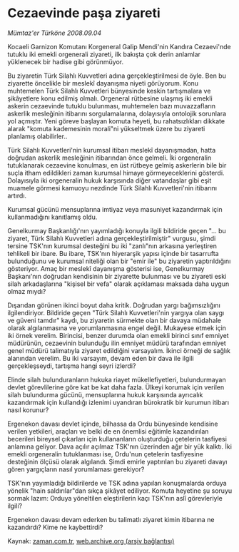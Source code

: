# Cezaevinde paşa ziyareti

*Mümtaz'er Türköne 2008.09.04*

<tr><td class="metin" colspan="2" style="padding-top: 20px; padding-left: 5px; padding-right: 10px;">Kocaeli Garnizon Komutanı Korgeneral Galip Mendi'nin Kandıra Cezaevi'nde tutuklu iki emekli orgenerali ziyareti, ilk bakışta çok derin anlamlar yüklenecek bir hadise gibi görünmüyor.</td></tr><tr><td class="metin" colspan="2" style="padding-top: 20px; padding-left: 5px; padding-right: 10px;"><p>Bu ziyaretin Türk Silahlı Kuvvetleri adına gerçekleştirilmesi de öyle. Ben bu ziyarette öncelikle bir meslekî dayanışma niyeti görüyorum. Konu muhtemelen Türk Silahlı Kuvvetleri bünyesinde keskin tartışmalara ve şikâyetlere konu edilmiş olmalı. Orgeneral rütbesine ulaşmış iki emekli askerin cezaevinde tutuklu bulunması, muhtemelen bazı muvazzafların askerlik mesleğinin itibarını sorgulamalarına, dolayısıyla ontolojik sorunlara yol açmıştır. Yeni göreve başlayan komuta heyeti, bu rahatsızlıkları dikkate alarak "komuta kademesinin morali"ni yükseltmek üzere bu ziyareti planlamış olabilirler..
<p>Türk Silahlı Kuvvetleri'nin kurumsal itibarı meslekî dayanışmadan, hatta doğrudan askerlik mesleğinin itibarından önce gelmeli. İki orgeneralin tutuklanarak cezaevine konulması, en üst rütbeye gelmiş askerlerin bile bir suçla itham edildikleri zaman kurumsal himaye görmeyeceklerini gösterdi. Dolayısıyla iki orgeneralin hukuk karşısında diğer vatandaşlar gibi eşit muamele görmesi kamuoyu nezdinde Türk Silahlı Kuvvetleri'nin itibarını artırdı. 
<p>Kurumsal gücünü mensuplarına imtiyaz veya masuniyet kazandırmak için kullanmadığını kanıtlamış oldu. 
<p>Genelkurmay Başkanlığı'nın yayımladığı konuyla ilgili bildiride geçen "... bu ziyaret, Türk Silahlı Kuvvetleri adına gerçekleştirilmiştir" vurgusu, şimdi tersine TSK'nın kurumsal desteğini bu iki "zanlı"nın arkasına yerleştiren tehlikeli bir ibare. Bu ibare, TSK'nın hiyerarşik yapısı içinde bir tasarrufta bulunduğunu ve kurumsal niteliği olan bir "emir ile" bu ziyaretin yaptırıldığını gösteriyor. Amaç bir meslekî dayanışma gösterisi ise, Genelkurmay Başkanı'nın doğrudan kendisinin bir ziyarette bulunması ve bu ziyareti eski silah arkadaşlarına "kişisel bir vefa" olarak açıklaması maksada daha uygun olmaz mıydı?
<p>Dışarıdan görünen ikinci boyut daha kritik. Doğrudan yargı bağımsızlığını ilgilendiriyor. Bildiride geçen "Türk Silahlı Kuvvetleri'nin yargıya olan saygı ve güveni tamdır" kaydı, bu ziyaretin sürmekte olan bir davaya müdahale olarak algılanmasına ve yorumlanmasına engel değil. Mukayese etmek için iki örnek verelim. Birincisi, benzer durumda olan emekli birinci sınıf emniyet müdürünün, cezaevinin bulunduğu ilin emniyet müdürü tarafından emniyet genel müdürü talimatıyla ziyaret edildiğini varsayalım. İkinci örneği de sağlık alanından verelim. Bu iki varsayım, devam eden bir dava ile ilgili gerçekleşseydi, tartışma hangi seyri izlerdi?
<p>Elinde silah bulunduranların hukuka riayet mükellefiyetleri, bulundurmayan devlet görevlilerine göre kat be kat daha fazla. Ülkeyi korumak için verilen silah bulundurma gücünü, mensuplarına hukuk karşısında ayrıcalık kazandırmak için kullandığı izlenimi uyandıran bürokratik bir kurumun itibarı nasıl korunur?
<p>Ergenekon davası devlet içinde, bilhassa da Ordu bünyesinde kendisine verilen yetkileri, araçları ve belki de en önemlisi eğitimle kazandırılan becerileri bireysel çıkarları için kullananların oluşturduğu çetelerin tasfiyesi anlamına geliyor. Dava açılır açılmaz TSK'nın üzerinden ağır bir yük kalktı. İki emekli orgeneralin tutuklanması ise, Ordu'nun çetelerin tasfiyesine desteğinin ölçüsü olarak algılandı. Şimdi emirle yaptırılan bu ziyareti davayı gören yargıçların nasıl yorumlaması gerekiyor?
<p>TSK'nın yayımladığı bildirilerde ve TSK adına yapılan konuşmalarda orduya yönelik "hain saldırılar"dan sıkça şikâyet ediliyor. Komuta heyetine şu soruyu sormak lazım: Orduya yöneltilen eleştirilerin kaçı TSK'nın aslî görevleriyle ilgili? 
<p>Ergenekon davası devam ederken bu talimatlı ziyaret kimin itibarına ne kazandırdı? Kime ne kaybettirdi?<br/></p></p></p></p></p></p></p></p></p></td></tr>

Kaynak: [zaman.com.tr](http://zaman.com.tr/yazar.do?yazino=733838), [web.archive.org (arşiv bağlantısı)](http://web.archive.org/web/20081024045536/http://www.zaman.com.tr:80/yazar.do?yazino=733838)
